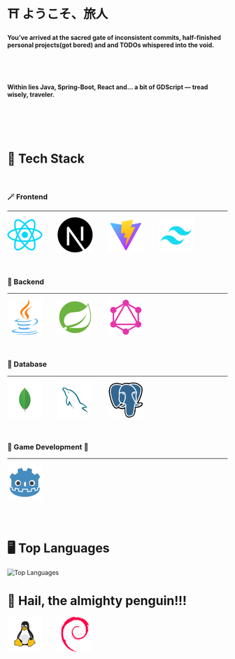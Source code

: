 # ⛩️ ようこそ、旅人  
**You’ve arrived at the sacred gate of inconsistent commits, half-finished personal projects(got bored) and and TODOs whispered into the void.**

<br>
<br>
<br>

**Within lies Java, Spring-Boot, React and... a bit of GDScript — tread wisely, traveler.**

<br>
<br>
<br>
<br>

# 🏢 Tech Stack

<br>

### 🪄 Frontend 
<hr>
<p>
  <img src="assets/React.png" width="80"/>&nbsp;&nbsp;&nbsp;&nbsp;&nbsp;&nbsp;&nbsp;&nbsp;
  <img src="assets/NextJs.png" width="80"/>&nbsp;&nbsp;&nbsp;&nbsp;&nbsp;&nbsp;&nbsp;&nbsp;
  <img src="assets/Vite.png" width="80"/>&nbsp;&nbsp;&nbsp;&nbsp;&nbsp;&nbsp;&nbsp;&nbsp;
  <img src="assets/Tailwind.png" width="80"/>
</p>

<br>

### 🏰 Backend 
<hr>
<p>
  <img src="assets/Java.png" width="80"/>&nbsp;&nbsp;&nbsp;&nbsp;&nbsp;&nbsp;&nbsp;&nbsp;
  <img src="assets/Spring.png" width="80"/>&nbsp;&nbsp;&nbsp;&nbsp;&nbsp;&nbsp;&nbsp;&nbsp;
  <img src="assets/GraphQL.png" width="80"/>
</p>

<br>

### 📜 Database 
<hr>
<p>
  <img src="assets/MongoDb.png" width="80"/>&nbsp;&nbsp;&nbsp;&nbsp;&nbsp;&nbsp;&nbsp;&nbsp;
  <img src="assets/MySQL.png" width="80"/>&nbsp;&nbsp;&nbsp;&nbsp;&nbsp;&nbsp;&nbsp;&nbsp;
  <img src="assets/PostgreSQL.png" width="80"/>
</p>

<br>

### 👾 Game Development 👾
<hr>
<p>
  <img src="assets/Godot.png" width="80"/>
</p>

<br>
<br>

# 🖥️ Top Languages
![Top Languages](https://github-readme-stats.vercel.app/api/top-langs/?username=MK629&theme=radical&show_icons=true)

# 🐧 Hail, the almighty penguin!!!
<p>
  <img src="assets/Tux.png" width="80"/>&nbsp;&nbsp;&nbsp;&nbsp;&nbsp;&nbsp;&nbsp;&nbsp;
  <img src="assets/Debian.png" width="80"/>
</p>

<br>
<br>
